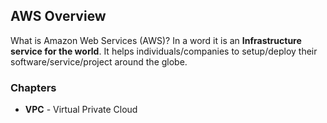 ## AWS Overview 

What is Amazon Web Services (AWS)? In a word it is an __Infrastructure service for the world__. It helps individuals/companies to setup/deploy their software/service/project around the globe. 

### Chapters

* __VPC__ - Virtual Private Cloud